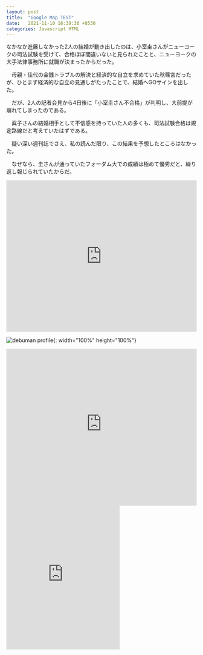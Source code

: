 ```yaml
---
layout: post
title:  "Google Map TEST"
date:   2021-11-10 16:39:36 +0530
categories: Javascript HTML
---
```


なかなか進展しなかった2人の結婚が動き出したのは、小室圭さんがニューヨークの司法試験を受けて、合格ほぼ間違いないと見られたことと、ニューヨークの大手法律事務所に就職が決まったからだった。

　母親・佳代の金銭トラブルの解決と経済的な自立を求めていた秋篠宮だったが、ひとまず経済的な自立の見通しがたったことで、結婚へGOサインを出した。

　だが、2人の記者会見から4日後に「小室圭さん不合格」が判明し、大前提が崩れてしまったのである。

　眞子さんの結婚相手として不信感を持っていた人の多くも、司法試験合格は規定路線だと考えていたはずである。

　疑い深い週刊誌でさえ、私の読んだ限り、この結果を予想したところはなかった。

　なぜなら、圭さんが通っていたフォーダム大での成績は極めて優秀だと、繰り返し報じられていたからだ。

<iframe src="https://www.google.com/maps/embed?pb=!1m18!1m12!1m3!1d3163.452901909793!2d127.03525371533603!3d37.54439203315369!2m3!1f0!2f0!3f0!3m2!1i1024!2i768!4f13.1!3m3!1m2!1s0x357ca37d51f4f62b%3A0xdd9b9865be0f469a!2z7ISc7Jq47Iiy6rO17JuQ!5e0!3m2!1sko!2skr!4v1636529837078!5m2!1sko!2skr" width="100%" height="400px" style="border:0;" allowfullscreen="" loading="lazy"></iframe>

<br>

![debuman profile](https://www.meanwhile-in-japan.com/wp-content/uploads/2010/06/otaku1-1.jpg){: width="100%" height="100%"}

<iframe width="100%" height="415px" src="https://www.youtube-nocookie.com/embed/wfQI9qhfbH0" title="YouTube video player" frameborder="0" allow="accelerometer; autoplay; clipboard-write; encrypted-media; gyroscope; picture-in-picture" allowfullscreen></iframe>

<iframe src="https://open.spotify.com/playlist/366x9OoOWRBva8OkSxTRn3?si=be2818c8a1bb40a2" width="300" height="380" frameborder="0" allowtransparency="true" allow="encrypted-media"></iframe>
